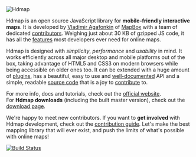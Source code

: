 <img src="http://hdnav.cn/docs/images/logo.png" alt="Hdmap" />

Hdmap is an open source JavaScript library for **mobile-friendly interactive maps**.
It is developed by [Vladimir Agafonkin][] of [MapBox][] with a team of dedicated [contributors][].
Weighing just about 30 KB of gzipped JS code, it has all the [features][] most developers ever need for online maps.

Hdmap is designed with *simplicity*, *performance* and *usability* in mind.
It works efficiently across all major desktop and mobile platforms out of the box,
taking advantage of HTML5 and CSS3 on modern browsers while being accessible on older ones too.
It can be extended with a huge amount of [plugins][],
has a beautiful, easy to use and [well-documented][] API
and a simple, readable [source code][] that is a joy to [contribute][] to.

For more info, docs and tutorials, check out the [official website][].<br>
For **Hdmap downloads** (including the built master version), check out the [download page][].

We're happy to meet new contributors.
If you want to **get involved** with Hdmap development, check out the [contribution guide][contribute].
Let's make the best mapping library that will ever exist,
and push the limits of what's possible with online maps!

[![Build Status](https://travis-ci.org/Hdmap/Hdmap.svg?branch=master)](https://travis-ci.org/Hdmap/Hdmap)

 [Vladimir Agafonkin]: http://agafonkin.com/en
 [contributors]: https://github.com/Hdmap/Hdmap/graphs/contributors
 [features]: http://hdnav.cn/features.html
 [plugins]: http://hdnav.cn/plugins.html
 [well-documented]: http://hdnav.cn/reference.html "Hdmap API reference"
 [source code]: https://github.com/Hdmap/Hdmap "Hdmap GitHub repository"
 [hosted on GitHub]: http://github.com/Hdmap/Hdmap
 [contribute]: https://github.com/Hdmap/Hdmap/blob/master/CONTRIBUTING.md "A guide to contributing to Hdmap"
 [official website]: http://hdnav.cn
 [download page]: http://hdnav.cn/download.html
 [MapBox]: https://mapbox.com

